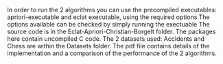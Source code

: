 In order to run the 2 algorithms you can use the precompiled executables: apriori-executable and eclat executable, using the required options
The options available can be checked by simply running the exectuable
The source code is in the Eclat-Apriori-Christian-Borgelt folder. The packages here contain uncompiled C code. 
The 2 datasets used: Accidents and Chess are within the Datasets folder.
The pdf file contains details of the implementation and a comparison of the performance of the 2 algorithms.
